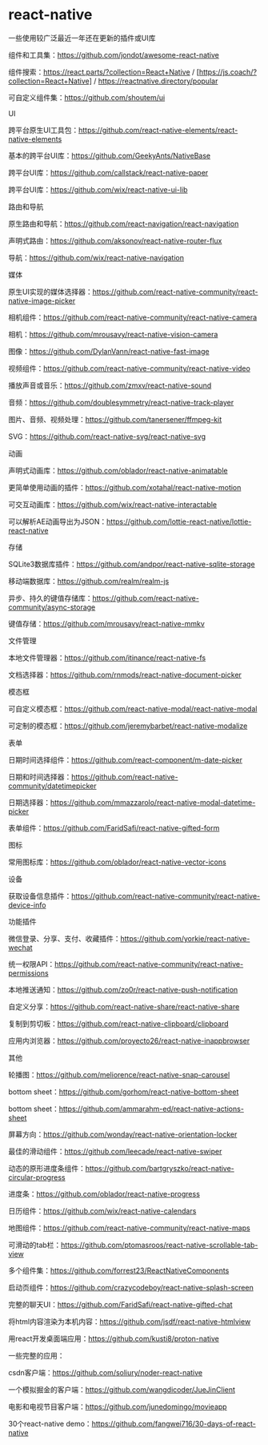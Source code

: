 # react-native

一些使用较广泛最近一年还在更新的插件或UI库

组件和工具集：https://github.com/jondot/awesome-react-native

组件搜索：https://react.parts/?collection=React+Native / [https://js.coach/?collection=React+Native] / https://reactnative.directory/popular

可自定义组件集：https://github.com/shoutem/ui


UI

跨平台原生UI工具包：https://github.com/react-native-elements/react-native-elements

基本的跨平台UI库：https://github.com/GeekyAnts/NativeBase

跨平台UI库：https://github.com/callstack/react-native-paper

跨平台UI库：https://github.com/wix/react-native-ui-lib



路由和导航

原生路由和导航：https://github.com/react-navigation/react-navigation

声明式路由：https://github.com/aksonov/react-native-router-flux

导航：https://github.com/wix/react-native-navigation



媒体

原生UI实现的媒体选择器：https://github.com/react-native-community/react-native-image-picker

相机组件：https://github.com/react-native-community/react-native-camera

相机：https://github.com/mrousavy/react-native-vision-camera

图像：https://github.com/DylanVann/react-native-fast-image

视频组件：https://github.com/react-native-community/react-native-video

播放声音或音乐：https://github.com/zmxv/react-native-sound

音频：https://github.com/doublesymmetry/react-native-track-player

图片、音频、视频处理：https://github.com/tanersener/ffmpeg-kit

SVG：https://github.com/react-native-svg/react-native-svg



动画

声明式动画库：https://github.com/oblador/react-native-animatable

更简单使用动画的插件：https://github.com/xotahal/react-native-motion

可交互动画库：https://github.com/wix/react-native-interactable

可以解析AE动画导出为JSON：https://github.com/lottie-react-native/lottie-react-native



存储

SQLite3数据库插件：https://github.com/andpor/react-native-sqlite-storage
 
移动端数据库：https://github.com/realm/realm-js
 
异步、持久的键值存储库：https://github.com/react-native-community/async-storage

键值存储：https://github.com/mrousavy/react-native-mmkv



文件管理

本地文件管理器：https://github.com/itinance/react-native-fs

文档选择器：https://github.com/rnmods/react-native-document-picker

  
  
模态框

可自定义模态框：https://github.com/react-native-modal/react-native-modal
 
可定制的模态框：https://github.com/jeremybarbet/react-native-modalize

 
 
 表单
 
 日期时间选择组件：https://github.com/react-component/m-date-picker
 
 日期和时间选择器：https://github.com/react-native-community/datetimepicker
 
 日期选择器：https://github.com/mmazzarolo/react-native-modal-datetime-picker
 
 表单组件：https://github.com/FaridSafi/react-native-gifted-form
 
 
 
 图标
 
 常用图标库：https://github.com/oblador/react-native-vector-icons
 
 
 
 设备

 获取设备信息插件：https://github.com/react-native-community/react-native-device-info
 
 
 
 功能插件
 
 微信登录、分享、支付、收藏插件：https://github.com/yorkie/react-native-wechat
 
 统一权限API：https://github.com/react-native-community/react-native-permissions
 
 本地推送通知：https://github.com/zo0r/react-native-push-notification
 
 自定义分享：https://github.com/react-native-share/react-native-share
 
 复制到剪切板：https://github.com/react-native-clipboard/clipboard
 
 应用内浏览器：https://github.com/proyecto26/react-native-inappbrowser
 
 
 
 其他
 
 轮播图：https://github.com/meliorence/react-native-snap-carousel
 
 bottom sheet：https://github.com/gorhom/react-native-bottom-sheet
 
 bottom sheet：https://github.com/ammarahm-ed/react-native-actions-sheet
 
 屏幕方向：https://github.com/wonday/react-native-orientation-locker
 
 最佳的滑动组件：https://github.com/leecade/react-native-swiper
 
 动态的原形进度条组件：https://github.com/bartgryszko/react-native-circular-progress
 
 进度条：https://github.com/oblador/react-native-progress
 
 日历组件：https://github.com/wix/react-native-calendars
 
 地图组件：https://github.com/react-native-community/react-native-maps
 
 可滑动的tab栏：https://github.com/ptomasroos/react-native-scrollable-tab-view
 
 多个组件集：https://github.com/forrest23/ReactNativeComponents
 
 启动页组件：https://github.com/crazycodeboy/react-native-splash-screen
 
 完整的聊天UI：https://github.com/FaridSafi/react-native-gifted-chat

 将html内容渲染为本机内容：https://github.com/jsdf/react-native-htmlview
 
 用react开发桌面端应用：https://github.com/kusti8/proton-native
 
 
 
 一些完整的应用：
 
 csdn客户端：https://github.com/soliury/noder-react-native
 
 一个模拟掘金的客户端：https://github.com/wangdicoder/JueJinClient
 
 电影和电视节目客户端：https://github.com/junedomingo/movieapp
 
 30个react-native demo：https://github.com/fangwei716/30-days-of-react-native
 
 
 
